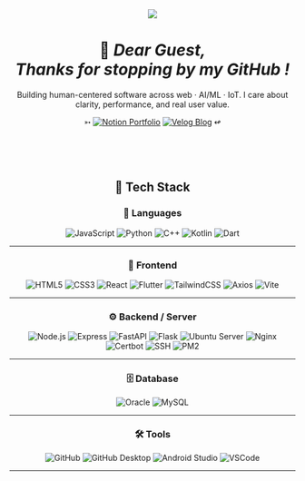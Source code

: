 <div align="center">

<div align="center">

<img src="https://capsule-render.vercel.app/api?type=Blur&color=gradient&customColorList=0&height=300&section=header&text=DOMADO&fontSize=35&fontAlign=52&animation=fadeIn&fontColor=FFFAF0" />
<h1>🤵 <em>Dear Guest, <br> Thanks for stopping by my GitHub !</em></h1>

<p>
Building human-centered software across web · AI/ML · IoT. I care about clarity, performance, and real user value.
</p>
<p>
  ➳
  <a href="https://narrow-troodon-308.notion.site/PARK-GEON-HO-22f31721b58980f890eceeec401a3861?pvs=74"><img src="https://img.shields.io/badge/Notion-Portfolio-000000?logo=notion&logoColor=white" alt="Notion Portfolio" /></a>
  <a href="https://velog.io/@supernova77/posts"><img src="https://img.shields.io/badge/Velog-Blog-20C997?logo=velog&logoColor=white" alt="Velog Blog" /></a>
  ↫
</p>
</div>

<br>
<br>
<br>


<div align="center">

<h2>🚀 Tech Stack</h2>



### 📝 Languages
![JavaScript](https://img.shields.io/badge/JavaScript-F7DF1E?style=for-the-badge&logo=javascript&logoColor=white)
![Python](https://img.shields.io/badge/Python-3776AB?style=for-the-badge&logo=python&logoColor=white)
![C++](https://img.shields.io/badge/C++-00599C?style=for-the-badge&logo=cplusplus&logoColor=white)
![Kotlin](https://img.shields.io/badge/Kotlin-7F52FF?style=for-the-badge&logo=kotlin&logoColor=white)
![Dart](https://img.shields.io/badge/Dart-0175C2?style=for-the-badge&logo=dart&logoColor=white)


---


### 🎨 Frontend
![HTML5](https://img.shields.io/badge/HTML5-E34F26?style=for-the-badge&logo=html5&logoColor=white)
![CSS3](https://img.shields.io/badge/CSS3-1572B6?style=for-the-badge&logo=css3&logoColor=white)
![React](https://img.shields.io/badge/React-61DAFB?style=for-the-badge&logo=react&logoColor=white)
![Flutter](https://img.shields.io/badge/Flutter-02569B?style=for-the-badge&logo=flutter&logoColor=white)
![TailwindCSS](https://img.shields.io/badge/TailwindCSS-06B6D4?style=for-the-badge&logo=tailwindcss&logoColor=white)
![Axios](https://img.shields.io/badge/Axios-5A29E4?style=for-the-badge&logo=axios&logoColor=white)
![Vite](https://img.shields.io/badge/Vite-646CFF?style=for-the-badge&logo=vite&logoColor=white)


---

### ⚙️ Backend / Server
![Node.js](https://img.shields.io/badge/Node.js-339933?style=for-the-badge&logo=nodedotjs&logoColor=white)
![Express](https://img.shields.io/badge/Express-000000?style=for-the-badge&logo=express&logoColor=white)
![FastAPI](https://img.shields.io/badge/FastAPI-009688?style=for-the-badge&logo=fastapi&logoColor=white)
![Flask](https://img.shields.io/badge/Flask-000000?style=for-the-badge&logo=flask&logoColor=white)
![Ubuntu Server](https://img.shields.io/badge/Ubuntu%20Server-E95420?style=for-the-badge&logo=ubuntu&logoColor=white)
![Nginx](https://img.shields.io/badge/Nginx-009639?style=for-the-badge&logo=nginx&logoColor=white)
![Certbot](https://img.shields.io/badge/Certbot-003A70?style=for-the-badge&logo=letsencrypt&logoColor=white)
![SSH](https://img.shields.io/badge/SSH-2C2D72?style=for-the-badge&logo=openssh&logoColor=white)
![PM2](https://img.shields.io/badge/PM2-2B037A?style=for-the-badge&logo=pm2&logoColor=white)

---

### 🗄️ Database
![Oracle](https://img.shields.io/badge/Oracle-F80000?style=for-the-badge&logo=oracle&logoColor=white)
![MySQL](https://img.shields.io/badge/MySQL-4479A1?style=for-the-badge&logo=mysql&logoColor=white)

---

### 🛠️ Tools
![GitHub](https://img.shields.io/badge/GitHub-181717?style=for-the-badge&logo=github&logoColor=white)
![GitHub Desktop](https://img.shields.io/badge/GitHub%20Desktop-8034A9?style=for-the-badge&logo=githubdesktop&logoColor=white)
![Android Studio](https://img.shields.io/badge/Android%20Studio-3DDC84?style=for-the-badge&logo=androidstudio&logoColor=white)
![VSCode](https://img.shields.io/badge/VSCode-007ACC?style=for-the-badge&logo=visualstudiocode&logoColor=white)

---

</div>

